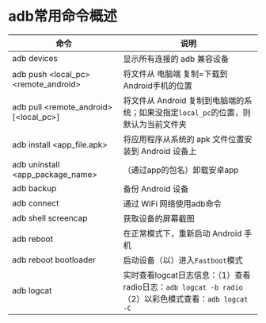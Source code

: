 # adb常用命令概述

| 命令 | 说明 |
| --- | ---- |
| adb devices | 显示所有连接的 adb 兼容设备 |
| adb push &lt;local_pc&gt; &lt;remote_android&gt; | 将文件从 电脑端 复制=下载到Android手机的位置 |
| adb pull &lt;remote_android&gt; [&lt;local_pc&gt;] | 将文件从 Android 复制到电脑端的系统；如果没指定`local_pc`的位置，则默认为当前文件夹 |
| adb install &lt;app_file.apk&gt; | 将应用程序从系统的 apk 文件位置安装到 Android 设备上 |
| adb uninstall &lt;app_package_name&gt; | （通过app的包名）卸载安卓app |
| adb backup | 备份 Android 设备 |
| adb connect | 通过 WiFi 网络使用adb命令 |
| adb shell screencap | 获取设备的屏幕截图 |
| adb reboot | 在正常模式下，重新启动 Android 手机 |
| adb reboot bootloader | 启动设备（以）进入`Fastboot`模式 |
| adb logcat | 实时查看logcat日志信息：（1）查看radio日志：`adb logcat -b radio`（2）以彩色模式查看：`adb logcat -C` |
